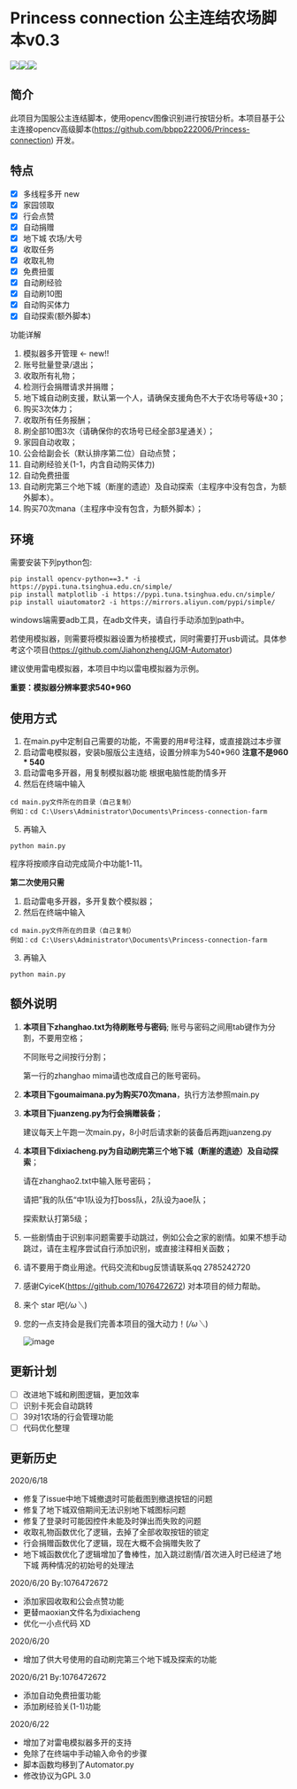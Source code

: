 # Princess connection 公主连结农场脚本v0.3

![](https://img.shields.io/badge/license-GPL--3.0-blue)![](https://img.shields.io/badge/opencv-2.0-blue)![](https://img.shields.io/badge/UIAutomator-2-blue)

## 简介

此项目为国服公主连结脚本，使用opencv图像识别进行按钮分析。本项目基于公主连接opencv高级脚本(https://github.com/bbpp222006/Princess-connection) 开发。

## 特点

- [x] 多线程多开 new
- [x] 家园领取
- [x] 行会点赞
- [x] 自动捐赠
- [x] 地下城 农场/大号
- [x] 收取任务
- [x] 收取礼物
- [x] 免费扭蛋
- [x] 自动刷经验
- [x] 自动刷10图
- [x] 自动购买体力
- [x] 自动探索(额外脚本)

功能详解

1. 模拟器多开管理 ← new!!
2. 账号批量登录/退出；
3. 收取所有礼物；
4. 检测行会捐赠请求并捐赠；
5. 地下城自动刷支援，默认第一个人，请确保支援角色不大于农场号等级+30；
6. 购买3次体力；
7. 收取所有任务报酬；
8. 刷全部10图3次（请确保你的农场号已经全部3星通关）；
10. 家园自动收取；
11. 公会给副会长（默认排序第二位）自动点赞；
11. 自动刷经验关(1-1，内含自动购买体力)
12. 自动免费扭蛋
13. 自动刷完第三个地下城（断崖的遗迹）及自动探索（主程序中没有包含，为额外脚本）。
14. 购买70次mana（主程序中没有包含，为额外脚本）；


## 环境

需要安装下列python包:

```
pip install opencv-python==3.* -i https://pypi.tuna.tsinghua.edu.cn/simple/
pip install matplotlib -i https://pypi.tuna.tsinghua.edu.cn/simple/
pip install uiautomator2 -i https://mirrors.aliyun.com/pypi/simple/
```

windows端需要adb工具，在adb文件夹，请自行手动添加到path中。

若使用模拟器，则需要将模拟器设置为桥接模式，同时需要打开usb调试。具体参考这个项目(https://github.com/Jiahonzheng/JGM-Automator)

建议使用雷电模拟器，本项目中均以雷电模拟器为示例。

**重要：模拟器分辨率要求540*960**


## 使用方式

1. 在main.py中定制自己需要的功能，不需要的用#号注释，或直接跳过本步骤
2. 启动雷电模拟器，安装b服版公主连结，设置分辨率为540*960   **注意不是960 * 540**
3. 启动雷电多开器，用复制模拟器功能 根据电脑性能酌情多开
4. 然后在终端中输入

```
cd main.py文件所在的目录（自己复制）
例如：cd C:\Users\Administrator\Documents\Princess-connection-farm
```

5. 再输入

```
python main.py
```

程序将按顺序自动完成简介中功能1-11。

**第二次使用只需**

1. 启动雷电多开器，多开复数个模拟器；
2. 然后在终端中输入

```
cd main.py文件所在的目录（自己复制）
例如：cd C:\Users\Administrator\Documents\Princess-connection-farm
```

3. 再输入

```
python main.py
```

## 额外说明

1. **本项目下zhanghao.txt为待刷账号与密码**;
   账号与密码之间用tab键作为分割，不要用空格；

   不同账号之间按行分割；

   第一行的zhanghao mima请也改成自己的账号密码。

2. **本项目下goumaimana.py为购买70次mana**，执行方法参照main.py

3. **本项目下juanzeng.py为行会捐赠装备**；

   建议每天上午跑一次main.py，8小时后请求新的装备后再跑juanzeng.py

4. **本项目下dixiacheng.py为自动刷完第三个地下城（断崖的遗迹）及自动探索**；

   请在zhanghao2.txt中输入账号密码；

   请把”我的队伍“中1队设为打boss队，2队设为aoe队；

   探索默认打第5级；

5. 一些剧情由于识别率问题需要手动跳过，例如公会之家的剧情。如果不想手动跳过，请在主程序尝试自行添加识别，或直接注释相关函数；

6. 请不要用于商业用途。代码交流和bug反馈请联系qq 2785242720

7. 感谢CyiceK(https://github.com/1076472672) 对本项目的倾力帮助。

8. 来个 star 吧(*/ω＼*)

9. 您的一点支持会是我们完善本项目的强大动力！(*/ω＼*)

   ![image](https://s1.ax1x.com/2020/06/22/NYtMHs.jpg)

## 更新计划

- [ ] 改进地下城和刷图逻辑，更加效率
- [ ] 识别卡死会自动跳转
- [ ] 39对1农场的行会管理功能
- [ ] 代码优化整理

## 更新历史

2020/6/18

- 修复了issue中地下城撤退时可能截图到撤退按钮的问题
- 修复了地下城双倍期间无法识别地下城图标问题
- 修复了登录时可能因控件未能及时弹出而失败的问题
- 收取礼物函数优化了逻辑，去掉了全部收取按钮的锁定
- 行会捐赠函数优化了逻辑，现在大概不会捐赠失败了
- 地下城函数优化了逻辑增加了鲁棒性，加入跳过剧情/首次进入时已经进了地下城 两种情况的初始号的处理法

2020/6/20  By:1076472672

- 添加家园收取和公会点赞功能
- 更替maoxian文件名为dixiacheng
- 优化一小点代码 XD

2020/6/20

* 增加了供大号使用的自动刷完第三个地下城及探索的功能

2020/6/21  By:1076472672

- 添加自动免费扭蛋功能
- 添加刷经验关(1-1)功能

2020/6/22

* 增加了对雷电模拟器多开的支持
* 免除了在终端中手动输入命令的步骤
* 脚本函数均移到了Automator.py
* 修改协议为GPL 3.0
